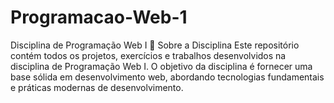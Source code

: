 # Programacao-Web-1
Disciplina de Programação Web I
📘 Sobre a Disciplina
Este repositório contém todos os projetos, exercícios e trabalhos desenvolvidos na disciplina de Programação Web I. O objetivo da disciplina é fornecer uma base sólida em desenvolvimento web, abordando tecnologias fundamentais e práticas modernas de desenvolvimento.
